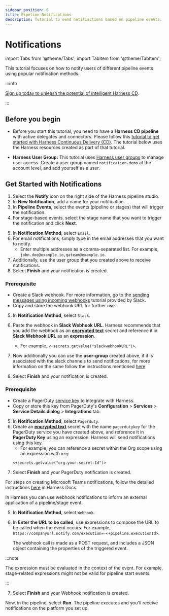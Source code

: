 ```yaml
---
sidebar_position: 6
title: Pipeline Notifications
description: Tutorial to send notifiactions based on pipeline events.
---
```


# Notifications

<CTABanner
  buttonText="Learn More"
  title="Continue your learning journey."
  tagline="Take a Continuous Delivery & GitOps Certification today!"
  link="/certifications/continuous-delivery"
  closable={true}
  target="_self"
/>

import Tabs from '@theme/Tabs';
import TabItem from '@theme/TabItem';

This tutorial focuses on how to notify users of different pipeline events using popular notification methods.

:::info

[Sign up today to unleash the potential of intelligent Harness CD](https://app.harness.io/auth/#/signup/?module=cd&utm_source=website&utm_medium=harness-developer-hub&utm_campaign=cd-plg&utm_content=tutorials-cd-approvals).

:::

## Before you begin

- Before you start this tutorial, you need to have a **Harness CD pipeline** with active delegates and connectors. Please follow this [tutorial to get started with Harness Continuous Delivery (CD)](/docs/continuous-delivery/get-started/cd-tutorials/manifest). The tutorial below uses the Harness resources created as part of that tutorial.

- **Harness User Group:** This tutorial uses [Harness user groups](/docs/platform/role-based-access-control/add-user-groups/) to manage user access. Create a user group named `notification-demo` at the account level, and add yourself as a user.

## Get Started with Notifications

1. Select the **Notify** icon on the right side of the Harness pipeline studio.
2. In **New Notification**, add a name for your notification.
3. In **Pipeline Events**, select the events (pipeline or stages) that will trigger the notification.
4. For stage-based events, select the stage name that you want to trigger the notification and click **Next**.

<Tabs>
<TabItem value="Email">

5. In **Notification Method**, select `Email`.
6. For email notifications, simply type in the email addresses that you want to notify.
   - Enter multiple addresses as a comma-separated list. For example, `john.doe@example.io,qateam@example.io`.
7. Additionally, use the user group that you created above to receive notifications.
8. Select **Finish** and your notification is created.

</TabItem>
<TabItem value="Slack">

### Prerequisite

- Create a Slack webhook. For more information, go to the [sending messages using incoming webhooks](https://api.slack.com/messaging/webhooks) tutorial provided by Slack.
- Copy and store the webhook URL for further use.

5. In **Notification Method**, select `Slack`.
6. Paste the webhook in **Slack Webhook URL**. Harness recommends that you add the webhook as an **[encrypted text](/docs/platform/secrets/add-use-text-secrets)** secret and reference it in **Slack Webhook URL** as an **expression**.
   - For example, `<+secrets.getValue("slackwebhookURL")>​`.
7. Now additionally you can use the **user-group** created above, if it is associated with the slack channels to send notifications, for more information on the same follow the instructions mentioned [here](/docs/continuous-delivery/x-platform-cd-features/cd-steps/notify-users-of-pipeline-events/#notify-slack-channels-in-user-groups)

8. Select **Finish** and your notification is created.

</TabItem>
<TabItem value="PagerDuty">

### Prerequisite

- Create a PagerDuty [service key](https://support.pagerduty.com/docs/services-and-integrations) to integrate with Harness.
- Copy or store this key from PagerDuty's **Configuration** > **Services** > **Service Details dialog** > **Integrations** tab.

5. In **Notification Method**, select `Pagerduty`.
6. Create an **[encrypted text](/docs/platform/secrets/add-use-text-secrets)** secret with the name `pagerdutykey` for the PagerDuty service you have created above, and reference it in **PagerDuty Key** using an expression. Harness will send notifications using this key.
   - For example, you can reference a secret within the Org scope using an expression with `org`:
   ```
   <+secrets.getvalue("org.your-secret-Id")>
   ```
7. Select **Finish** and your PagerDuty notification is created.

</TabItem>
<TabItem value="Microsoft Teams">

For steps on creating Microsoft Teams notifications, follow the detailed instructions [here](/docs/continuous-delivery/x-platform-cd-features/cd-steps/notify-users-of-pipeline-events/#microsoft-teams-notifications) in Harness Docs.

</TabItem>
<TabItem value="Webhook">

In Harness you can use webhook notifications to inform an external application of a pipeline/stage event.

5. In **Notification Method**, select `Webhook`.
6. In **Enter the URL to be called**, use expressions to compose the URL to be called when the event occurs. For example, `https://companyurl.notify.com/execution=-<+pipeline.executionId>`.

   The webhook call is made as a POST request, and includes a JSON object containing the properties of the triggered event.

:::note

The expression must be evaluated in the context of the event. For example, stage-related expressions might not be valid for pipeline start events.

:::

7. Select **Finish** and your Webhook notification is created.

</TabItem>
</Tabs>

Now, in the pipeline, select **Run**. The pipeline executes and you'll receive notifications on the platform you set up.
